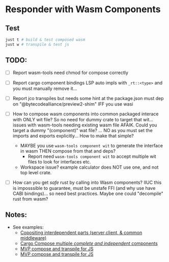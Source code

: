 # Responder with Wasm Components

## Test

```sh
just t # build & test composed wasm
just w # transpile & test js
```

## TODO:

- [ ] Report wasm-tools need chmod for compose correctly
- [ ] Report cargo component bindings LSP auto impls with `_rt::<type>` and you must manually remove it...
- [ ] Report jco transpiles but needs some hint at the package.json must dep on "@bytecodealliance/preview2-shim" IFF you use wasi

- [ ] How to compose wasm components into common packaged interace with ONLY wit file? So no need for dummy crate to target that wit... issues with wasm-tools needing existing wasm file AFAIK. Could you target a dummy "(component)" wat file? ... NO as you must set the imports and exports explicitly... How to make that simple?
  - MAYBE you use `wasm-tools component wit` to generate the interface in wasm THEN compose from that and deps?
    - Report need `wasm-tools component wit` to accept multiple wit files to look for interfaces etc.
  - Workspace issue? example calculator does NOT use one, and not top level crate.
- [ ] How can you get _safe_ rust by calling into Wasm components? IIUC this is imposssible to guarantee, must be unstafe FFI (and why use have CABI bindings)... so need best practices. Maybe one could "decompile" rust from wasm?

## Notes:

- See examples:
  - [Copositing interdependent parts (server,client, & common middleware)](https://github.com/bytecodealliance/wasm-tools/tree/main/crates/wasm-compose/example/)
  - [Cargo Compose multiple _complete and independent_ components](https://github.com/bytecodealliance/cargo-component/issues/120)
  - [MVP compose and transpile for JS](https://github.com/bytecodealliance/component-docs/pull/100)
  - [MVP compose and transpile for JS](https://github.com/bytecodealliance/cargo-component/tree/main/example)
